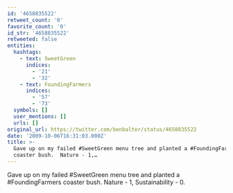 ```yaml
---
id: '4658835522'
retweet_count: '0'
favorite_count: '0'
id_str: '4658835522'
retweeted: false
entities:
  hashtags:
    - text: SweetGreen
      indices:
        - '21'
        - '32'
    - text: FoundingFarmers
      indices:
        - '57'
        - '73'
  symbols: []
  user_mentions: []
  urls: []
original_url: https://twitter.com/benbalter/status/4658835522
date: '2009-10-06T16:31:03.000Z'
title: >-
  Gave up on my failed #SweetGreen menu tree and planted a #FoundingFarmers
  coaster bush.  Nature - 1,…
---
```


Gave up on my failed #SweetGreen menu tree and planted a #FoundingFarmers coaster bush.  Nature - 1, Sustainability - 0.
